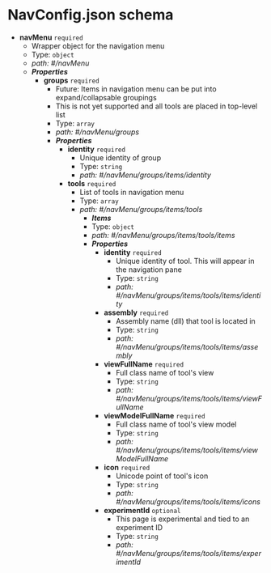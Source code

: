 # NavConfig.json schema

- <b id="#/navMenu">navMenu</b> `required`
    - Wrapper object for the navigation menu
    - Type: `object`
    - <i id="/navMenu">path: #/navMenu</i>
    - **_Properties_**
        - <b id="#/navMenu/groups">groups</b> `required`
            - Future: Items in navigation menu can be put into expand/collapsable groupings
            - This is not yet supported and all tools are placed in top-level list
            - Type: `array`
            - <i id="/navMenu/groups">path: #/navMenu/groups</i>
            - **_Properties_**
                - <b id="#/navMenu/groups/items/identity">identity</b> `required`
                    - Unique identity of group
                    - Type: `string`
                    - <i id="/navMenu/groups/items/identity">path: #/navMenu/groups/items/identity</i>
                - <b id="#/navMenu/groups/items/tools">tools</b> `required`
                    - List of tools in navigation menu
                    - Type: `array`
                    - <i id="/navMenu/groups/items/tools">path: #/navMenu/groups/items/tools</i>
                        - **_Items_**
                        - Type: `object`
                        - <i id="/navMenu/groups/items/tools/items">path: #/navMenu/groups/items/tools/items</i>
                        - **_Properties_**
                            - <b id="#/navMenu/groups/items/tools/items/identity">identity</b> `required`
                                - Unique identity of tool.  This will appear in the navigation pane
                                - Type: `string`
                                - <i id="/navMenu/groups/items/tools/items/identity">path: #/navMenu/groups/items/tools/items/identity</i>
                            - <b id="#/navMenu/groups/items/tools/items/assembly">assembly</b> `required`
                                - Assembly name (dll) that tool is located in
                                - Type: `string`
                                - <i id="/navMenu/groups/items/tools/items/assembly">path: #/navMenu/groups/items/tools/items/assembly</i>
                            - <b id="#/navMenu/groups/items/tools/items/viewFullName">viewFullName</b> `required`
                                - Full class name of tool's view
                                - Type: `string`
                                - <i id="/navMenu/groups/items/tools/items/viewFullName">path: #/navMenu/groups/items/tools/items/viewFullName</i>
                            - <b id="#/navMenu/groups/items/tools/items/viewModelFullName">viewModelFullName</b> `required`
                                - Full class name of tool's view model
                                - Type: `string`
                                - <i id="/navMenu/groups/items/tools/items/viewModelFullName">path: #/navMenu/groups/items/tools/items/viewModelFullName</i>
                            - <b id="#/navMenu/groups/items/tools/items/icon">icon</b> `required`
                                - Unicode point of tool's icon
                                - Type: `string`
                                - <i id="/navMenu/groups/items/tools/items/icon">path: #/navMenu/groups/items/tools/items/icons</i>
                            - <b id="#/navMenu/groups/items/tools/items/experimentId">experimentId</b> `optional`
                                - This page is experimental and tied to an experiment ID
                                - Type: `string`
                                - <i id="/navMenu/groups/items/tools/items/experimentId">path: #/navMenu/groups/items/tools/items/experimentId</i>